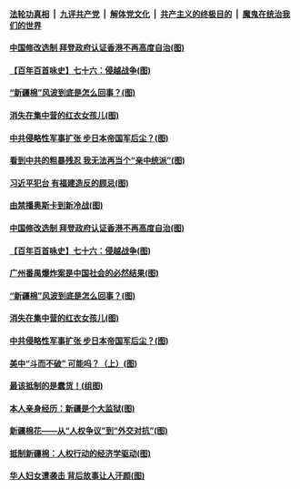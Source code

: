 ####  [法轮功真相](../../../../basic/blob/master/README.md?t=04020301) &nbsp;|&nbsp; [九评共产党](../../../../9ping.md/blob/master/README.md?t=04020301) &nbsp;|&nbsp; [解体党文化](../../../../jtdwh.md/blob/master/README.md?t=04020301)  &nbsp;|&nbsp; [共产主义的终极目的](../../../../gczydzjmd.md/blob/master/README.md?t=04020301) &nbsp;|&nbsp; [魔鬼在统治我们的世界](../../../../mgztzwmdsj.md/blob/master/README.md?t=04020301) 

#### [中国修改选制 拜登政府认证香港不再高度自治(图)](../pages/p4/967396.md?t=04020301) 

#### [【百年百首咏史】七十六：侵越战争(图)](../pages/p4/967323.md?t=04020301) 


#### [“新疆棉”风波到底是怎么回事？(图)](../pages/p4/967269.md?t=04020301) 

#### [消失在集中营的红衣女孩儿(图)](../pages/p4/967267.md?t=04020301) 

#### [中共侵略性军事扩张 步日本帝国军后尘？(图)](../pages/p4/967266.md?t=04020301) 


#### [看到中共的粗暴残忍 我无法再当个“亲中统派”(图)](../pages/p4/967404.md?t=04020301) 

#### [习近平犯台 有福建造反的顾忌(图)](../pages/p4/967401.md?t=04020301) 

#### [由禁播奥斯卡到新冷战(图)](../pages/p4/967399.md?t=04020301) 

#### [中国修改选制 拜登政府认证香港不再高度自治(图)](../pages/p4/967396.md?t=04020301) 


#### [【百年百首咏史】七十六：侵越战争(图)](../pages/p4/967323.md?t=04020301) 


#### [广州番禺爆炸案是中国社会的必然结果(图)](../pages/p4/967292.md?t=04020301) 


#### [“新疆棉”风波到底是怎么回事？(图)](../pages/p4/967269.md?t=04020301) 

#### [消失在集中营的红衣女孩儿(图)](../pages/p4/967267.md?t=04020301) 

#### [中共侵略性军事扩张 步日本帝国军后尘？(图)](../pages/p4/967266.md?t=04020301) 

#### [美中“斗而不破” 可能吗？（上）(图)](../pages/p4/967265.md?t=04020301) 


#### [最该抵制的是蠢货！(组图)](../pages/p4/967156.md?t=04020301) 

#### [本人亲身经历：新疆是个大监狱(图)](../pages/p4/967158.md?t=04020301) 

#### [新疆棉花——从“人权争议”到“外交对抗”(图)](../pages/p4/967151.md?t=04020301) 

#### [抵制新疆棉：人权行动的经济学驱动(图)](../pages/p4/967152.md?t=04020301) 

#### [华人妇女遭袭击 背后故事让人汗颜(图)](../pages/p4/967065.md?t=04020301) 

